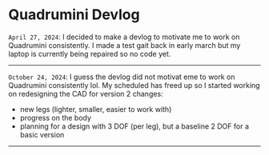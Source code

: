 # Quadrumini Devlog
`April 27, 2024`: I decided to make a devlog to motivate me to work on Quadrumini consistently. I made a test gait back in early march but my laptop is currently being repaired so no code yet.
___
`October 24, 2024`: I guess the devlog did not motivat eme to work on Quadrumini consistently lol. My scheduled has freed up so I started working on redesigning the CAD for version 2
changes:
- new legs (lighter, smaller, easier to work with)
- progress on the body
- planning for a design with 3 DOF (per leg), but a baseline 2 DOF for a basic version
___
